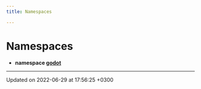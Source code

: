 ```yaml
---
title: Namespaces

---
```


# Namespaces




* **namespace [godot](Namespaces/namespacegodot.md)** 



-------------------------------

Updated on 2022-06-29 at 17:56:25 +0300
